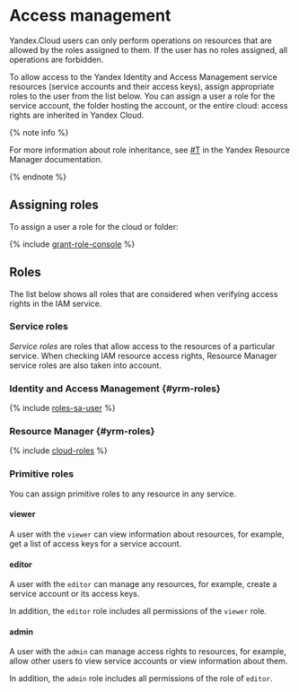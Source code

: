 # Access management

Yandex.Cloud users can only perform operations on resources that are allowed by the roles assigned to them. If the user has no roles assigned, all operations are forbidden.

To allow access to the Yandex Identity and Access Management service resources (service accounts and their access keys), assign appropriate roles to the user from the list below. You can assign a user a role for the service account, the folder hosting the account, or the entire cloud: access rights are inherited in Yandex Cloud.

{% note info %}

For more information about role inheritance, see [#T](../../resource-manager/concepts/resources-hierarchy.md#access-rights-inheritance) in the Yandex Resource Manager documentation.

{% endnote %}

## Assigning roles

To assign a user a role for the cloud or folder:

{% include [grant-role-console](../../_includes/grant-role-console.md) %}

## Roles

The list below shows all roles that are considered when verifying access rights in the IAM service.

### Service roles

_Service roles_ are roles that allow access to the resources of a particular service. When checking IAM resource access rights, Resource Manager service roles are also taken into account.

### Identity and Access Management {#yrm-roles}

{% include [roles-sa-user](../../_includes/roles-sa-user.md) %}

### Resource Manager {#yrm-roles}

{% include [cloud-roles](../../_includes/cloud-roles.md) %}

### Primitive roles

You can assign primitive roles to any resource in any service.

#### viewer

A user with the `viewer` can view information about resources, for example, get a list of access keys for a service account.

#### editor

A user with the `editor` can manage any resources, for example, create a service account or its access keys.

In addition, the `editor` role includes all permissions of the `viewer` role.

#### admin

A user with the `admin` can manage access rights to resources, for example, allow other users to view service accounts or view information about them.

In addition, the `admin` role includes all permissions of the role of `editor`.

